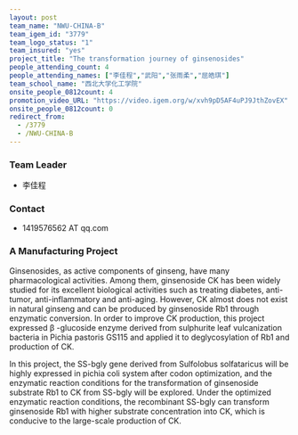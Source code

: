 ```yaml
---
layout: post
team_name: "NWU-CHINA-B"
team_igem_id: "3779"
team_logo_status: "1"
team_insured: "yes"
project_title: "The transformation journey of ginsenosides"
people_attending_count: 4
people_attending_names: ["李佳程","武阳","张雨柔","屈皓琪"]
team_school_name: "西北大学化工学院"
onsite_people_0812count: 4
promotion_video_URL: "https://video.igem.org/w/xvh9pD5AF4uPJ9JthZovEX"
onsite_people_0812count: 0
redirect_from:
  - /3779
  - /NWU-CHINA-B
---
```



### Team Leader
* 李佳程

### Contact
* 1419576562 AT qq.com

### A Manufacturing Project

Ginsenosides, as active components of ginseng, have many pharmacological activities. Among them, ginsenoside CK has been widely studied for its excellent biological activities such as treating diabetes, anti-tumor, anti-inflammatory and anti-aging. However, CK almost does not exist in natural ginseng and can be produced by ginsenoside Rb1 through enzymatic conversion. In order to improve CK production, this project expressed β -glucoside enzyme derived from sulphurite leaf vulcanization bacteria in Pichia pastoris GS115 and applied it to deglycosylation of Rb1 and production of CK.

In this project, the SS-bgly gene derived from Sulfolobus solfataricus will be highly expressed in pichia coli system after codon optimization, and the enzymatic reaction conditions for the transformation of ginsenoside substrate Rb1 to CK from SS-bgly will be explored. Under the optimized enzymatic reaction conditions, the recombinant SS-bgly can transform ginsenoside Rb1 with higher substrate concentration into CK, which is conducive to the large-scale production of CK.
